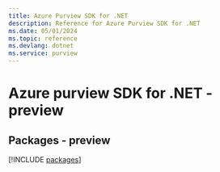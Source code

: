 ```yaml
---
title: Azure Purview SDK for .NET
description: Reference for Azure Purview SDK for .NET
ms.date: 05/01/2024
ms.topic: reference
ms.devlang: dotnet
ms.service: purview
---
```

# Azure purview SDK for .NET - preview
## Packages - preview
[!INCLUDE [packages](purview-index.md)]